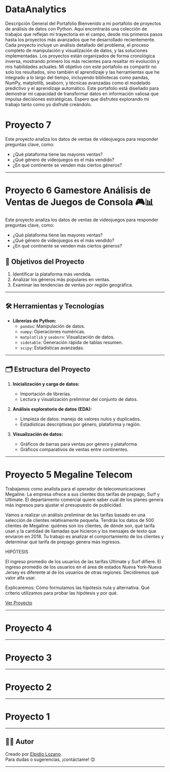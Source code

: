 # DataAnalytics

Descripción General del Portafolio
Bienvenido a mi portafolio de proyectos de análisis de datos con Python. Aquí encontrarás una colección de trabajos que reflejan mi trayectoria en el campo, desde mis primeros pasos hasta los proyectos más avanzados que he desarrollado recientemente. Cada proyecto incluye un análisis detallado del problema, el proceso completo de manipulación y visualización de datos, y las soluciones implementadas.
Los proyectos están organizados de forma cronológica inversa, mostrando primero los más recientes para resaltar mi evolución y mis habilidades actuales. Mi objetivo con este portafolio es compartir no solo los resultados, sino también el aprendizaje y las herramientas que he integrado a lo largo del tiempo, incluyendo bibliotecas como pandas, NumPy, matplotlib, seaborn, y técnicas avanzadas como el modelado predictivo y el aprendizaje automático.
Este portafolio está diseñado para demostrar mi capacidad de transformar datos en información valiosa que impulsa decisiones estratégicas. Espero que disfrutes explorando mi trabajo tanto como yo disfruté creándolo.


# Proyecto 7 

Este proyecto analiza los datos de ventas de videojuegos para responder preguntas clave, como:
- ¿Qué plataforma tiene las mayores ventas?
- ¿Qué género de videojuegos es el más vendido?
- ¿En qué continente se venden más ciertos géneros?

---

# Proyecto 6 Gamestore Análisis de Ventas de Juegos de Consola 🎮📊

Este proyecto analiza los datos de ventas de videojuegos para responder preguntas clave, como:
- ¿Qué plataforma tiene las mayores ventas?
- ¿Qué género de videojuegos es el más vendido?
- ¿En qué continente se venden más ciertos géneros?

## 🚀 Objetivos del Proyecto
1. Identificar la plataforma más vendida.
2. Analizar los géneros más populares en ventas.
3. Examinar las tendencias de ventas por región geográfica.

---

## 🛠️ Herramientas y Tecnologías
- **Librerías de Python:**
  - `pandas`: Manipulación de datos.
  - `numpy`: Operaciones numéricas.
  - `matplotlib` y `seaborn`: Visualización de datos.
  - `sidetable`: Generación rápida de tablas resumen.
  - `scipy`: Estadísticas avanzadas.

---

## 🗂️ Estructura del Proyecto
1. **Inicialización y carga de datos:**
   - Importación de librerías.
   - Lectura y visualización preliminar del conjunto de datos.
   
2. **Análisis exploratorio de datos (EDA):**
   - Limpieza de datos: manejo de valores nulos y duplicados.
   - Estadísticas descriptivas por género, plataforma y región.
   
3. **Visualización de datos:**
   - Gráficos de barras para ventas por género y plataforma.
   - Gráficos comparativos de ventas entre continentes.



---
# Proyecto 5 Megaline Telecom

Trabajamos como analista para el operador de telecomunicaciones Megaline. La empresa ofrece a sus clientes dos tarifas de prepago, Surf y Ultimate. El departamento comercial quiere saber cuál de los planes genera más ingresos para ajustar el presupuesto de publicidad.

Vamos a realizar un análisis preliminar de las tarifas basado en una selección de clientes relativamente pequeña. Tendrás los datos de 500 clientes de Megaline: quiénes son los clientes, de dónde son, qué tarifa usan y la cantidad de llamadas que hicieron y los mensajes de texto que enviaron en 2018. Tu trabajo es analizar el comportamiento de los clientes y determinar qué tarifa de prepago genera más ingresos.

HIPÓTESIS

El ingreso promedio de los usuarios de las tarifas Ultimate y Surf difiere.
El ingreso promedio de los usuarios en el área de estados Nueva York-Nueva Jersey es diferente al de los usuarios de otras regiones. Decidiremos qué valor alfa usar.

Explicaremos:
Cómo formulamos las hipótesis nula y alternativa.
Qué criterio utilizamos para probar las hipótesis y por qué.

[Ver Proyecto](https://github.com/lozaner/DataAnalytics/blob/main/megaline-cellphone/compañia%20telefonica.ipynb)


---
# Proyecto 4 



---
# Proyecto 3 



---
# Proyecto 2 



---
# Proyecto 1 




---

## 👨‍💻 Autor
Creado por [Elpidio Lozano](https://github.com/lozaner).  
Para dudas o sugerencias, ¡contáctame! 😊

---
